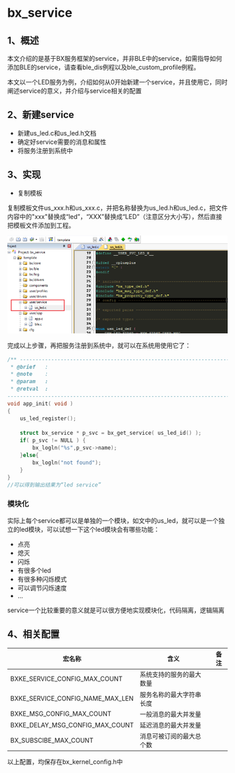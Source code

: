 # bx_service

## 1、概述

本文介绍的是基于BX服务框架的service，并非BLE中的service，如需指导如何添加BLE的service，请查看ble_dis例程以及ble_custom_profile例程。

本文以一个LED服务为例，介绍如何从0开始新建一个service，并且使用它，同时阐述service的意义，并介绍与service相关的配置

## 2、新建service

- 新建us_led.c和us_led.h文档
- 确定好service需要的消息和属性
- 将服务注册到系统中

## 3、实现

- 复制模板

复制模板文件us_xxx.h和us_xxx.c，并把名称替换为us_led.h和us_led.c，把文件内容中的"xxx"替换成“led”，“XXX”替换成“LED”（注意区分大小写），然后直接把模板文件添加到工程。

 ![image-20210219175555766](./image/image-20210219175555766.png)

完成以上步骤，再把服务注册到系统中，就可以在系统用使用它了：

```c
/** ---------------------------------------------------------------------------
 * @brief   :
 * @note    :
 * @param   :
 * @retval  :
-----------------------------------------------------------------------------*/
void app_init( void )
{
    us_led_register();
    
    struct bx_service * p_svc = bx_get_service( us_led_id() );
    if( p_svc != NULL ) {
        bx_logln("%s",p_svc->name);
    }else{
        bx_logln("not found");
    }
}
//可以得到输出结果为“led service”
```

### 模块化

实际上每个service都可以是单独的一个模块，如文中的us_led，就可以是一个独立的led模块，可以试想一下这个led模块会有哪些功能：

- 点亮
- 熄灭
- 闪烁
- 有很多个led
- 有很多种闪烁模式
- 可以调节闪烁速度
- ...

service一个比较重要的意义就是可以很方便地实现模块化，代码隔离，逻辑隔离





## 4、相关配置

| 宏名称                           | 含义                     | 备注 |
| -------------------------------- | ------------------------ | ---- |
| BXKE_SERVICE_CONFIG_MAX_COUNT    | 系统支持的服务的最大数量 |      |
| BXKE_SERVICE_CONFIG_NAME_MAX_LEN | 服务名称的最大字符串长度 |      |
| BXKE_MSG_CONFIG_MAX_COUNT        | 一般消息的最大并发量     |      |
| BXKE_DELAY_MSG_CONFIG_MAX_COUNT  | 延迟消息的最大并发量     |      |
| BX_SUBSCIBE_MAX_COUNT            | 消息可被订阅的最大总个数 |      |

以上配置，均保存在bx_kernel_config.h中
